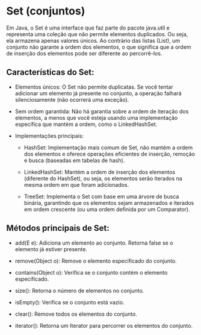 # Set (conjuntos)
Em Java, o Set é uma interface que faz parte do pacote java.util e representa uma coleção que não permite elementos duplicados. Ou seja, ela armazena apenas valores únicos. Ao contrário das listas (List), um conjunto não garante a ordem dos elementos, o que significa que a ordem de inserção dos elementos pode ser diferente ao percorrê-los.

## Características do Set:
- Elementos únicos: O Set não permite duplicatas. Se você tentar adicionar um elemento já presente no conjunto, a operação falhará silenciosamente (não ocorrerá uma exceção).


- Sem ordem garantida: Não há garantia sobre a ordem de iteração dos elementos, a menos que você esteja usando uma implementação específica que mantém a ordem, como o LinkedHashSet.


- Implementações principais: 
  - HashSet: Implementação mais comum de Set, não mantém a ordem dos elementos e oferece operações eficientes de inserção, remoção e busca (baseadas em tabelas de hash).


  - LinkedHashSet: Mantém a ordem de inserção dos elementos (diferente do HashSet), ou seja, os elementos serão iterados na mesma ordem em que foram adicionados. 


  - TreeSet: Implementa o Set com base em uma árvore de busca binária, garantindo que os elementos sejam armazenados e iterados em ordem crescente (ou uma ordem definida por um Comparator).

## Métodos principais de Set:
- add(E e): Adiciona um elemento ao conjunto. Retorna false se o elemento já estiver presente.


- remove(Object o): Remove o elemento especificado do conjunto.


- contains(Object o): Verifica se o conjunto contém o elemento especificado.


- size(): Retorna o número de elementos no conjunto.


- isEmpty(): Verifica se o conjunto está vazio.

    
- clear(): Remove todos os elementos do conjunto.


- iterator(): Retorna um Iterator para percorrer os elementos do conjunto.